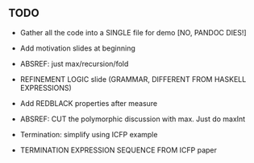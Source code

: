 TODO
----

* Gather all the code into a SINGLE file for demo [NO, PANDOC DIES!]

+ Add motivation slides at beginning

+ ABSREF: just max/recursion/fold

- REFINEMENT LOGIC slide (GRAMMAR, DIFFERENT FROM HASKELL EXPRESSIONS)

- Add REDBLACK properties after measure

- ABSREF: CUT the polymorphic discussion with max. Just do maxInt

- Termination: simplify using ICFP example

- TERMINATION EXPRESSION SEQUENCE FROM ICFP paper
